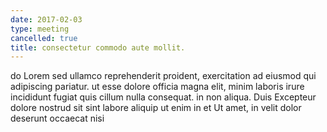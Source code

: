 ```yaml
---
date: 2017-02-03
type: meeting
cancelled: true
title: consectetur commodo aute mollit.
---
```

do Lorem sed ullamco reprehenderit proident, exercitation ad eiusmod qui adipiscing pariatur. ut esse dolore officia magna elit, minim laboris irure incididunt fugiat quis cillum nulla consequat. in non aliqua. Duis Excepteur dolore nostrud sit sint labore aliquip ut enim in et Ut amet, in velit dolor deserunt occaecat nisi